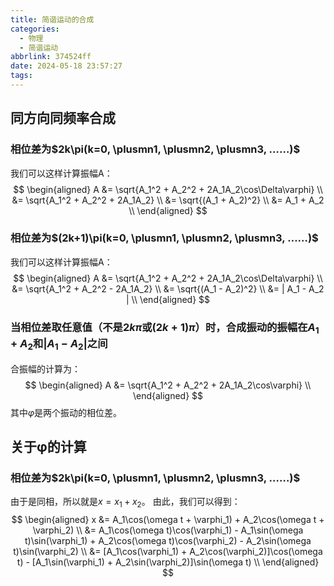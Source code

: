 ```yaml
---
title: 简谐运动的合成
categories:
  - 物理
  - 简谐运动
abbrlink: 374524ff
date: 2024-05-18 23:57:27
tags:
---
```


## 同方向同频率合成

### 相位差为$2k\pi(k=0, \plusmn1, \plusmn2, \plusmn3, ……)$

我们可以这样计算振幅A：
$$
\begin{aligned}
A &= \sqrt{A_1^2 + A_2^2 + 2A_1A_2\cos\Delta\varphi} \\
&= \sqrt{A_1^2 + A_2^2 + 2A_1A_2} \\
&= \sqrt{(A_1 + A_2)^2} \\
&= A_1 + A_2 \\
\end{aligned}
$$

### 相位差为$(2k+1)\pi(k=0, \plusmn1, \plusmn2, \plusmn3, ……)$

我们可以这样计算振幅A：
$$
\begin{aligned}
A &= \sqrt{A_1^2 + A_2^2 + 2A_1A_2\cos\Delta\varphi} \\
&= \sqrt{A_1^2 + A_2^2 - 2A_1A_2} \\
&= \sqrt{(A_1 - A_2)^2} \\
&= | A_1 - A_2 | \\
\end{aligned}
$$

### 当相位差取任意值（不是$2k\pi$或$(2k+1)\pi$）时，合成振动的振幅在$A_1+A_2$和$|A_1 - A_2|$之间

合振幅的计算为：
$$
\begin{aligned}
A &= \sqrt{A_1^2 + A_2^2 + 2A_1A_2\cos\varphi} \\
\end{aligned}
$$
其中$\varphi$是两个振动的相位差。

## 关于φ的计算

### 相位差为$2k\pi(k=0, \plusmn1, \plusmn2, \plusmn3, ……)$

由于是同相，所以就是$x = x_1 + x_2$。
由此，我们可以得到：
$$
\begin{aligned}
x &= A_1\cos(\omega t + \varphi_1) + A_2\cos(\omega t + \varphi_2) \\
&= A_1\cos(\omega t)\cos(\varphi_1) - A_1\sin(\omega t)\sin(\varphi_1) + A_2\cos(\omega t)\cos(\varphi_2) - A_2\sin(\omega t)\sin(\varphi_2) \\
&= [A_1\cos(\varphi_1) + A_2\cos(\varphi_2)]\cos(\omega t) - [A_1\sin(\varphi_1) + A_2\sin(\varphi_2)]\sin(\omega t) \\
\end{aligned}
$$
